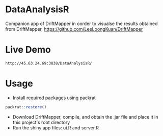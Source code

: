 # DataAnalysisR
Companion app of DriftMapper in oorder to visualse the results obtained from DriftMapper, https://github.com/LeeLoongKuan/DriftMapper

# Live Demo
`http://45.63.24.69:3838/DataAnalysisR/`

# Usage
* Install required packages using packrat
```R
packrat::restore()
```
* Download DriftMapper, compile, and obtain the .jar file and place it in this project's root directory
* Run the shiny app files: ui.R and server.R
